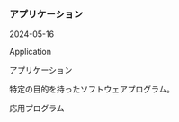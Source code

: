 <article id="アプリケーション">

### アプリケーション

<p class="st_update_header">2024-05-16</p>
<p class="st_name_header_en">Application</p>
<p class="st_name_header_jp">アプリケーション</p>
<div class="article_explanation">特定の目的を持ったソフトウェアプログラム。</div>
<p class="st_name_header_synonyms">応用プログラム</p>
</article>
